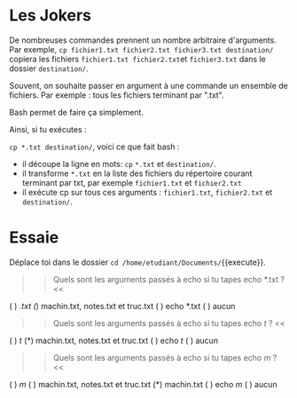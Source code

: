 # Les Jokers


De nombreuses commandes prennent un nombre arbitraire d'arguments. Par exemple, `cp fichier1.txt fichier2.txt fichier3.txt destination/` copiera les fichiers `fichier1.txt fichier2.txt`et `fichier3.txt` dans le dossier `destination/`.

Souvent, on souhaite passer en argument à une commande un ensemble de fichiers. Par exemple : tous les fichiers terminant par ".txt".

Bash permet de faire ça simplement.

Ainsi, si tu exécutes :

`cp *.txt destination/`, voici ce que fait bash :

* il découpe la ligne en mots: `cp` `*.txt` et `destination/`.
* il transforme `*.txt` en la liste des fichiers du répertoire courant terminant par txt, par exemple `fichier1.txt` et `fichier2.txt`
* il exécute cp sur tous ces arguments : `fichier1.txt`, `fichier2.txt` et `destination/`.




# Essaie

Déplace toi dans le dossier `cd /home/etudiant/Documents/`{{execute}}.

>> Quels sont les arguments passés à echo si tu tapes echo *.txt ? <<

( ) *.txt
(*) machin.txt, notes.txt et truc.txt
( ) echo *.txt
( ) aucun

>> Quels sont les arguments passés à echo si tu tapes echo *t* ? <<

( ) *t*
(*) machin.txt, notes.txt et truc.txt
( ) echo *t*
( ) aucun

>> Quels sont les arguments passés à echo si tu tapes echo *m* ? <<

( ) *m*
( ) machin.txt, notes.txt et truc.txt
(*) machin.txt
( ) echo *m*
( ) aucun
